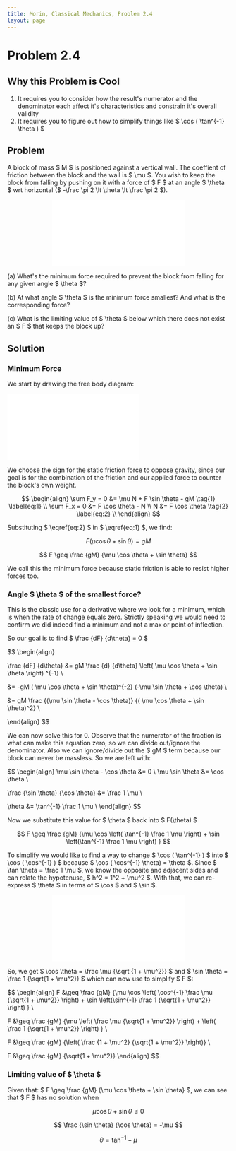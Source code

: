 ```yaml
---
title: Morin, Classical Mechanics, Problem 2.4
layout: page
---
```


# Problem 2.4

## Why this Problem is Cool

1. It requires you to consider how the result's numerator and the denominator each affect it's characteristics and constrain it's overall validity
2. It requires you to figure out how to simplify things like $ \cos ( \tan^{-1} \theta ) $

## Problem

A block of mass $ M $ is positioned against a vertical wall. The coeffient of friction between the block and the wall is $ \mu $. You wish to keep the block from falling by pushing on it with a force of $ F $ at an angle $ \theta $ wrt horizontal ($ -\frac \pi 2 \lt \theta \lt \frac \pi 2 $).

<div style="text-align:center;">
<embed src="{{ site.url }}{{ site.baseurl }}/assets/svg/Mechanics-Morin-2.4-a.svg" type="image/svg+xml"/>
</div>

(a) What's the minimum force required to prevent the block from falling for any given angle $ \theta $?

(b) At what angle $ \theta $ is the minimum force smallest? And what is the corresponding force?

(c) What is the limiting value of $ \theta $ below which there does not exist an $ F $ that keeps the block up?

## Solution

### Minimum Force

We start by drawing the free body diagram:

<div style="text-align:left;">
<embed src="{{ site.url }}{{ site.baseurl }}/assets/svg/Mechanics-Morin-2.4-b.svg" type="image/svg+xml"/>
</div>

We choose the sign for the static friction force to oppose gravity, since our goal is for the combination of the friction and our applied force to counter the block's own weight.

$$
\begin{align}
\sum F_y = 0 &= \mu N + F \sin \theta - gM \tag{1} \label{eq:1} \\
\sum F_x = 0 &= F \cos \theta - N \\
N &= F \cos \theta \tag{2} \label{eq:2} \\
\end{align}
$$

Substituting $ \eqref{eq:2} $ in $ \eqref{eq:1} $, we find:

$$ F (\mu \cos \theta + \sin \theta) = gM $$

$$ F \geq \frac {gM} {\mu \cos \theta + \sin \theta} $$

We call this the minimum force because static friction is able to resist higher forces too.

### Angle $ \theta $ of the smallest force?
This is the classic use for a derivative where we look for a minimum, which is when the rate of change equals zero. Strictly speaking we would need to confirm we did indeed find a minimum and not a max or point of inflection.

So our goal is to find $ \frac {dF} {d\theta} = 0 $

$$ \begin{align}

\frac {dF} {d\theta} &= gM \frac {d} {d\theta} \left( \mu \cos \theta + \sin \theta \right) ^{-1} \\

&= -gM ( \mu \cos \theta + \sin \theta)^{-2} (-\mu \sin \theta + \cos \theta) \\

&= gM \frac {(\mu \sin \theta - \cos \theta)} {( \mu \cos \theta + \sin \theta)^2} \\

\end{align} $$

We can now solve this for 0. Observe that the numerator of the fraction is what can make this equation zero, so we can divide out/ignore the denominator. Also we can ignore/divide out the $ gM $ term because our block can never be massless. So we are left with:

$$
\begin{align}
\mu \sin \theta - \cos \theta &= 0 \\
\mu \sin \theta &= \cos \theta \\

\frac {\sin \theta} {\cos \theta} &= \frac 1 \mu \\

\theta &= \tan^{-1} \frac 1 \mu \\
\end{align}
$$

Now we substitute this value for $ \theta $ back into $ F(\theta) $

$$ F \geq \frac {gM} {\mu \cos \left( \tan^{-1} \frac 1 \mu \right) + \sin \left(\tan^{-1} \frac 1 \mu \right) } $$

To simplify we would like to find a way to change $ \cos ( \tan^{-1} ) $ into $ \cos ( \cos^{-1} ) $ because  $ \cos ( \cos^{-1} \theta) = \theta $. Since $ \tan \theta = \frac 1 \mu $, we know the opposite and adjacent sides and can relate the hypotenuse, $ h^2 = 1^2 + \mu^2 $. With that, we can re-express $ \theta $ in terms of $ \cos $ and $ \sin $.

<div style="text-align:center;">
<embed src="{{ site.url }}{{ site.baseurl }}/assets/svg/Mechanics-Morin-2.4-c.svg" type="image/svg+xml"/>
</div>

So, we get $ \cos \theta = \frac \mu {\sqrt {1 + \mu^2}} $ and $ \sin \theta = \frac 1 {\sqrt{1 + \mu^2}} $ which can now use to simplify $ F $:

$$
\begin{align}
F &\geq \frac {gM} {\mu \cos \left( \cos^{-1} \frac \mu {\sqrt{1 + \mu^2}} \right) + \sin \left(\sin^{-1} \frac 1 {\sqrt{1 + \mu^2}} \right) } \\

F &\geq \frac {gM} {\mu \left( \frac \mu {\sqrt{1 + \mu^2}} \right) + \left( \frac 1 {\sqrt{1 + \mu^2}} \right) } \\

F &\geq \frac {gM} {\left( \frac {1 + \mu^2} {\sqrt{1 + \mu^2}} \right)} \\

F &\geq \frac {gM} {\sqrt{1 + \mu^2}}
\end{align}
$$

### Limiting value of $ \theta $

Given that: $ F \geq \frac {gM} {\mu \cos \theta + \sin \theta} $, we can see that $ F $ has no solution when

$$ \mu \cos \theta + \sin \theta \leq 0 $$

$$ \frac {\sin \theta} {\cos \theta} = -\mu $$

$$ \theta = \tan^{-1} -\mu $$

